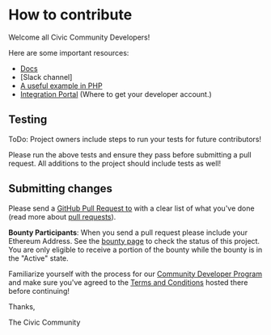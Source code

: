 # How to contribute
Welcome all Civic Community Developers!
 
Here are some important resources:
 * [Docs](https://docs.civic.com/)
 * [Slack channel]
 * [A useful example in PHP](https://github.com/blockvis/civic-sip-php)
 * [Integration Portal](https://integrate.civic.com/login) (Where to get your developer account.)

## Testing
ToDo: Project owners include steps to run your tests for future contributors!

Please run the above tests and ensure they pass before submitting a pull request. All additions to the project should include tests as well!

## Submitting changes
Please send a [GitHub Pull Request to](https://github.com/) with a clear list of what you've done (read more about [pull requests](http://help.github.com/pull-requests/)). 

**Bounty Participants**: When you send a pull request please include your Ethereum Address. See the [bounty page](https://cdp.civic.com) to check the status of this project. You are only eligible to receive a portion of the bounty while the bounty is in the "Active" state.

Familiarize yourself with the process for our [Community Developer Program](https://www.civic.com/community-developer-program) and make sure you've agreed to the [Terms and Conditions](https://s3-us-west-2.amazonaws.com/civic.com/cdp_terms.pdf) hosted there before continuing!

Thanks,

The Civic Community

